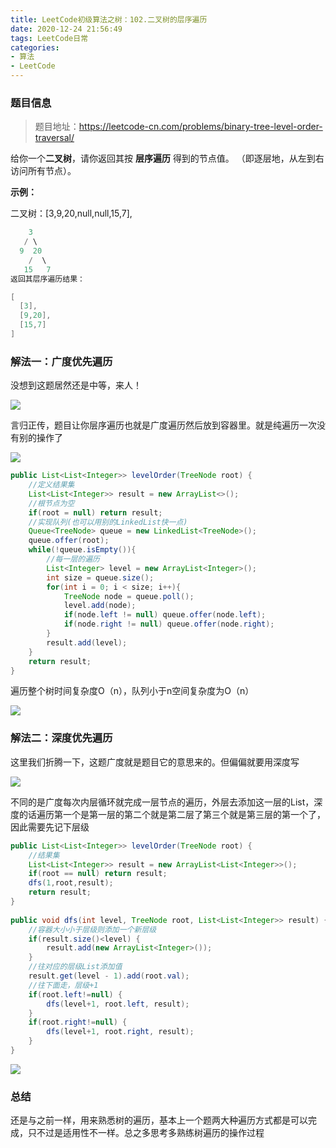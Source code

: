 ```yaml
---
title: LeetCode初级算法之树：102.二叉树的层序遍历
date: 2020-12-24 21:56:49
tags: LeetCode日常
categories: 
- 算法
- LeetCode
---
```


### 题目信息
>题目地址：https://leetcode-cn.com/problems/binary-tree-level-order-traversal/

给你一个**二叉树**，请你返回其按 **层序遍历** 得到的节点值。 （即逐层地，从左到右访问所有节点）。<!--more-->

**示例：**

二叉树：[3,9,20,null,null,15,7],
```java
    3
   / \
  9  20
    /  \
   15   7
返回其层序遍历结果：

[
  [3],
  [9,20],
  [15,7]
]
```
### 解法一：广度优先遍历
没想到这题居然还是中等，来人！

![](http://files.yournotes.cn/image/我要打十个.gif)

言归正传，题目让你层序遍历也就是广度遍历然后放到容器里。就是纯遍历一次没有别的操作了

![](https://gitee-blogimage.oss-cn-beijing.aliyuncs.com/blogImage/%E4%BA%8C%E5%8F%89%E6%A0%91%E7%9A%84%E5%B1%82%E5%BA%8F%E9%81%8D%E5%8E%86/1.gif)

```java
public List<List<Integer>> levelOrder(TreeNode root) {
    //定义结果集
    List<List<Integer>> result = new ArrayList<>();
    //根节点为空
    if(root = null) return result;
    //实现队列(也可以用别的LinkedList快一点)
    Queue<TreeNode> queue = new LinkedList<TreeNode>();
    queue.offer(root);
    while(!queue.isEmpty()){
        //每一层的遍历
        List<Integer> level = new ArrayList<Integer>();
        int size = queue.size();
        for(int i = 0; i < size; i++){
            TreeNode node = queue.poll();
            level.add(node);
            if(node.left != null) queue.offer(node.left);
            if(node.right != null) queue.offer(node.right);
        }
        result.add(level);
    }
    return result;
}
```
遍历整个树时间复杂度O（n），队列小于n空间复杂度为O（n）

![](https://gitee-blogimage.oss-cn-beijing.aliyuncs.com/blogImage/%E4%BA%8C%E5%8F%89%E6%A0%91%E7%9A%84%E5%B1%82%E5%BA%8F%E9%81%8D%E5%8E%86/j1.png)

### 解法二：深度优先遍历
这里我们折腾一下，这题广度就是题目它的意思来的。但偏偏就要用深度写

![](https://gitee-blogimage.oss-cn-beijing.aliyuncs.com/blogImage/%E4%BA%8C%E5%8F%89%E6%A0%91%E7%9A%84%E5%B1%82%E5%BA%8F%E9%81%8D%E5%8E%86/2.gif)

不同的是广度每次内层循环就完成一层节点的遍历，外层去添加这一层的List，深度的话遍历第一个是第一层的第二个就是第二层了第三个就是第三层的第一个了，因此需要先记下层级

```java
public List<List<Integer>> levelOrder(TreeNode root) {
    //结果集
    List<List<Integer>> result = new ArrayList<List<Integer>>();
	if(root == null) return result;
	dfs(1,root,result);
    return result;
}
	
public void dfs(int level, TreeNode root, List<List<Integer>> result) {
    //容器大小小于层级则添加一个新层级
	if(result.size()<level) {
		result.add(new ArrayList<Integer>());
	}
    //往对应的层级List添加值
	result.get(level - 1).add(root.val);
	//往下面走，层级+1
	if(root.left!=null) {
		dfs(level+1, root.left, result);
	}
	if(root.right!=null) {
        dfs(level+1, root.right, result);
    }
}
```
![](https://gitee-blogimage.oss-cn-beijing.aliyuncs.com/blogImage/%E4%BA%8C%E5%8F%89%E6%A0%91%E7%9A%84%E5%B1%82%E5%BA%8F%E9%81%8D%E5%8E%86/j2.png)

### 总结

还是与之前一样，用来熟悉树的遍历，基本上一个题两大种遍历方式都是可以完成，只不过是适用性不一样。总之多思考多熟练树遍历的操作过程